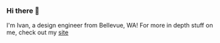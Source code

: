 ### Hi there 👋

I'm Ivan, a design engineer from Bellevue, WA! For more in depth stuff on me, check out my [site](https://ivanzhao.me)
